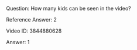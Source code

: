 Question: How many kids can be seen in the video?

Reference Answer: 2

Video ID: 3844880628

Answer: 1

